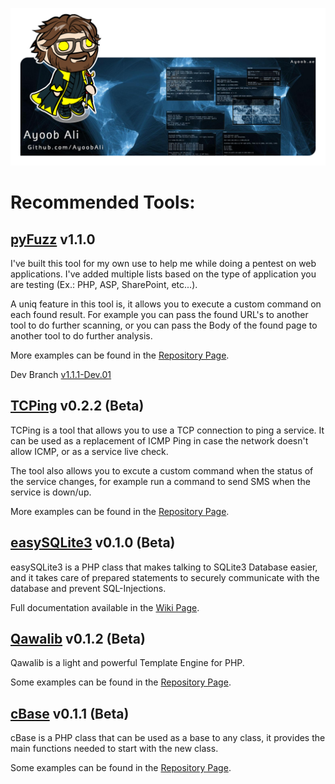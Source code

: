 ![Banner](banner-avatar-tr.png)

# Recommended Tools:

## [pyFuzz](https://github.com/AyoobAli/pyfuzz) v1.1.0

I've built this tool for my own use to help me while doing a pentest on web applications. I've added multiple lists based on the type of application you are testing (Ex.: PHP, ASP, SharePoint, etc...).

A uniq feature in this tool is, it allows you to execute a custom command on each found result. For example you can pass the found URL's to another tool to do further scanning, or you can pass the Body of the found page to another tool to do further analysis.

More examples can be found in the [Repository Page](https://github.com/AyoobAli/pyfuzz#usage).

Dev Branch [v1.1.1-Dev.01](https://github.com/AyoobAli/pyfuzz/tree/issue-3)

## [TCPing](https://github.com/AyoobAli/TCPing) v0.2.2 (Beta)

TCPing is a tool that allows you to use a TCP connection to ping a service. It can be used as a replacement of ICMP Ping in case the network doesn't allow ICMP, or as a service live check.

The tool also allows you to excute a custom command when the status of the service changes, for example run a command to send SMS when the service is down/up.

More examples can be found in the [Repository Page](https://github.com/AyoobAli/TCPing#usage).


## [easySQLite3](https://github.com/AyoobAli/easySQLite3) v0.1.0 (Beta)

easySQLite3 is a PHP class that makes talking to SQLite3 Database easier, and it takes care of prepared statements to securely communicate with the database and prevent SQL-Injections.

Full documentation available in the [Wiki Page](https://github.com/AyoobAli/easySQLite3/wiki).


## [Qawalib](https://github.com/AyoobAli/Qawalib) v0.1.2 (Beta)

Qawalib is a light and powerful Template Engine for PHP.

Some examples can be found in the [Repository Page](https://github.com/AyoobAli/Qawalib#example).


## [cBase](https://github.com/AyoobAli/cBase) v0.1.1 (Beta)

cBase is a PHP class that can be used as a base to any class, it provides the main functions needed to start with the new class.

Some examples can be found in the [Repository Page](https://github.com/AyoobAli/cBase#example).

